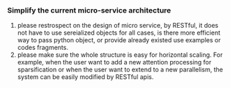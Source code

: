 ### Simplify the current micro-service architecture

1. please restrospect on the design of micro service, by RESTful, it does not have to use sereialized objects for all cases, is there more efficient way to pass python object, or provide already existed use examples or codes fragments. 
2. please make sure the whole structure is easy for horizontal scaling. For example, when the user want to add a new attention processing for sparsification or when the user want to extend to a new parallelism, the system can be easily modified by RESTful apis. 